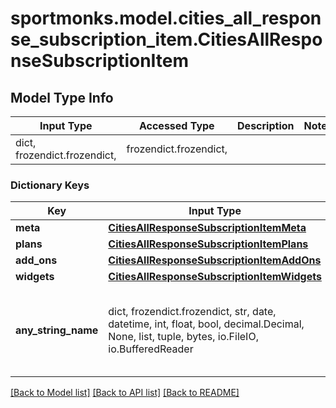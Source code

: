 # sportmonks.model.cities_all_response_subscription_item.CitiesAllResponseSubscriptionItem

## Model Type Info
Input Type | Accessed Type | Description | Notes
------------ | ------------- | ------------- | -------------
dict, frozendict.frozendict,  | frozendict.frozendict,  |  | 

### Dictionary Keys
Key | Input Type | Accessed Type | Description | Notes
------------ | ------------- | ------------- | ------------- | -------------
**meta** | [**CitiesAllResponseSubscriptionItemMeta**](CitiesAllResponseSubscriptionItemMeta.md) | [**CitiesAllResponseSubscriptionItemMeta**](CitiesAllResponseSubscriptionItemMeta.md) |  | [optional] 
**plans** | [**CitiesAllResponseSubscriptionItemPlans**](CitiesAllResponseSubscriptionItemPlans.md) | [**CitiesAllResponseSubscriptionItemPlans**](CitiesAllResponseSubscriptionItemPlans.md) |  | [optional] 
**add_ons** | [**CitiesAllResponseSubscriptionItemAddOns**](CitiesAllResponseSubscriptionItemAddOns.md) | [**CitiesAllResponseSubscriptionItemAddOns**](CitiesAllResponseSubscriptionItemAddOns.md) |  | [optional] 
**widgets** | [**CitiesAllResponseSubscriptionItemWidgets**](CitiesAllResponseSubscriptionItemWidgets.md) | [**CitiesAllResponseSubscriptionItemWidgets**](CitiesAllResponseSubscriptionItemWidgets.md) |  | [optional] 
**any_string_name** | dict, frozendict.frozendict, str, date, datetime, int, float, bool, decimal.Decimal, None, list, tuple, bytes, io.FileIO, io.BufferedReader | frozendict.frozendict, str, BoolClass, decimal.Decimal, NoneClass, tuple, bytes, FileIO | any string name can be used but the value must be the correct type | [optional]

[[Back to Model list]](../../README.md#documentation-for-models) [[Back to API list]](../../README.md#documentation-for-api-endpoints) [[Back to README]](../../README.md)

